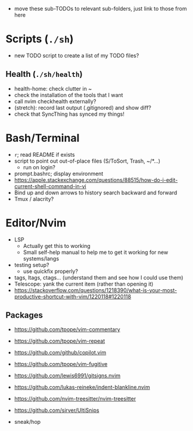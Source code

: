 - move these sub-TODOs to relevant sub-folders, just link to those from here

# Scripts (`./sh`)

- new TODO script to create a list of my TODO files?

## Health (`./sh/health`)

- health-home: check clutter in ~
- check the installation of the tools that I want
- call nvim checkhealth externally?
- (stretch): record last output (.gitignored) and show diff?
- check that SyncThing has synced my things!

# Bash/Terminal

- `r`; read README if exists
- script to point out out-of-place files (S/ToSort, Trash, ~/\*...)
	- run on login?
- prompt.bashrc; display environment
- https://apple.stackexchange.com/questions/88515/how-do-i-edit-current-shell-command-in-vi
- Bind up and down arrows to history search backward and forward
- Tmux / alacrity?

# Editor/Nvim

- LSP
	- Actually get this to working
	- Small self-help manual to help me to get it working for new systems/langs
- testing setup?
	- use quickfix properly?
- tags, ltags, ctags... (understand them and see how I could use them)
- Telescope: yank the current item (rather than opening it)
- https://stackoverflow.com/questions/1218390/what-is-your-most-productive-shortcut-with-vim/1220118#1220118

## Packages
- https://github.com/tpope/vim-commentary
- https://github.com/tpope/vim-repeat
- https://github.com/github/copilot.vim
- https://github.com/tpope/vim-fugitive
- https://github.com/lewis6991/gitsigns.nvim
- https://github.com/lukas-reineke/indent-blankline.nvim
- https://github.com/nvim-treesitter/nvim-treesitter
- https://github.com/sirver/UltiSnips

- sneak/hop
